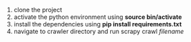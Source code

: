 1. clone the project
2. activate the python environment using **source bin/activate**
3. install the dependencies using **pip install requirements.txt**
4. navigate to crawler directory and run scrapy crawl *filename*
